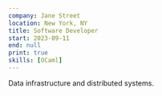```yaml
---
company: Jane Street
location: New York, NY
title: Software Developer
start: 2023-09-11
end: null
print: true
skills: [OCaml]
---
```


Data infrastructure and distributed systems.
